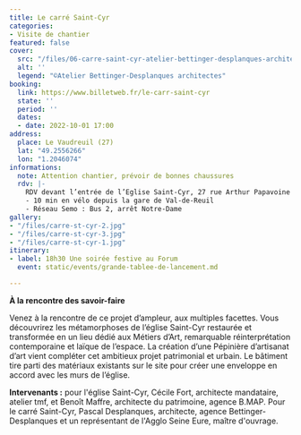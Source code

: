 ```yaml
---
title: Le carré Saint-Cyr
categories:
- Visite de chantier
featured: false
cover:
  src: "/files/06-carre-saint-cyr-atelier-bettinger-desplanques-architectes.jpg"
  alt: ''
  legend: "©Atelier Bettinger-Desplanques architectes"
booking:
  link: https://www.billetweb.fr/le-carr-saint-cyr
  state: ''
  period: ''
  dates:
  - date: 2022-10-01 17:00
address:
  place: Le Vaudreuil (27)
  lat: "49.2556266"
  lon: "1.2046074"
informations:
  note: Attention chantier, prévoir de bonnes chaussures
  rdv: |-
    RDV devant l’entrée de l’Eglise Saint-Cyr, 27 rue Arthur Papavoine
    - 10 min en vélo depuis la gare de Val-de-Reuil
    - Réseau Semo : Bus 2, arrêt Notre-Dame
gallery:
- "/files/carre-st-cyr-2.jpg"
- "/files/carre-st-cyr-3.jpg"
- "/files/carre-st-cyr-1.jpg"
itinerary:
- label: 18h30 Une soirée festive au Forum
  event: static/events/grande-tablee-de-lancement.md

---
```

**À la rencontre des savoir-faire**

Venez à la rencontre de ce projet d’ampleur, aux multiples facettes. Vous découvrirez les métamorphoses de l’église Saint-Cyr restaurée et transformée en un lieu dédié aux Métiers d’Art, remarquable réinterprétation contemporaine et laïque de l’espace. La création d’une Pépinière d’artisanat d’art vient compléter cet ambitieux projet patrimonial et urbain. Le bâtiment tire parti des matériaux existants sur le site pour créer une enveloppe en accord avec les murs de l’église.

**Intervenants :** pour l'église Saint-Cyr, Cécile Fort, architecte mandataire, atelier tmf, et Benoît Maffre, architecte du patrimoine, agence B.MAP. Pour le carré Saint-Cyr, Pascal Desplanques, architecte, agence Bettinger-Desplanques et un représentant de l'Agglo Seine Eure, maître d'ouvrage.